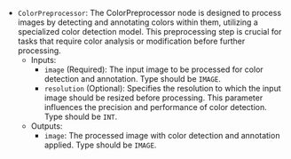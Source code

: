 - `ColorPreprocessor`: The ColorPreprocessor node is designed to process images by detecting and annotating colors within them, utilizing a specialized color detection model. This preprocessing step is crucial for tasks that require color analysis or modification before further processing.
    - Inputs:
        - `image` (Required): The input image to be processed for color detection and annotation. Type should be `IMAGE`.
        - `resolution` (Optional): Specifies the resolution to which the input image should be resized before processing. This parameter influences the precision and performance of color detection. Type should be `INT`.
    - Outputs:
        - `image`: The processed image with color detection and annotation applied. Type should be `IMAGE`.
